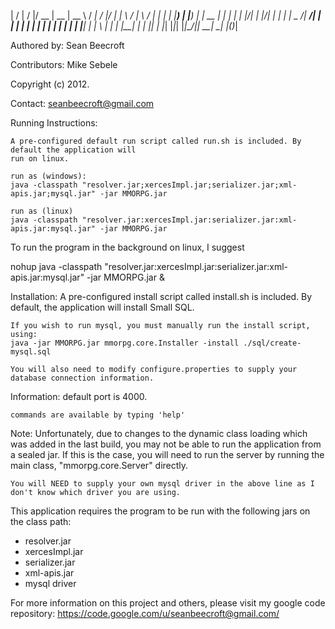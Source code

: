 |  \/  |  \/  |/ __ \|  __ \|  __ \ / ____| /_ |/_ |
| \  / | \  / | |  | | |__) | |__) | |  __   | | | |
| |\/| | |\/| | |  | |  _  /|  ___/| | |_ |  | | | |
| |  | | |  | | |__| | | \ \| |    | |__| |  | |_| |
|_|  |_|_|  |_|\____/|_|  \_\_|     \_____|  |_(_)_|


Authored by:
    Sean Beecroft

Contributors:
    Mike Sebele

Copyright (c) 2012.

Contact:
    seanbeecroft@gmail.com

Running Instructions:

    A pre-configured default run script called run.sh is included. By default the application will
    run on linux.

    run as (windows):    
    java -classpath "resolver.jar;xercesImpl.jar;serializer.jar;xml-apis.jar;mysql.jar" -jar MMORPG.jar

    run as (linux)
    java -classpath "resolver.jar:xercesImpl.jar:serializer.jar:xml-apis.jar:mysql.jar" -jar MMORPG.jar

To run the program in the background on linux, I suggest

nohup java -classpath "resolver.jar:xercesImpl.jar:serializer.jar:xml-apis.jar:mysql.jar" -jar MMORPG.jar &

Installation:
    A pre-configured install script called install.sh is included. By default, the application will 
    install Small SQL.
    
    If you wish to run mysql, you must manually run the install script, using:
    java -jar MMORPG.jar mmorpg.core.Installer -install ./sql/create-mysql.sql

    You will also need to modify configure.properties to supply your database connection information.

Information:
    default port is 4000.

    commands are available by typing 'help'

Note:
    Unfortunately, due to changes to the dynamic class loading which was added in the last build,
    you may not be able to run the application from a sealed jar. If this is the case, you will need to
    run the server by running the main class, "mmorpg.core.Server" directly.

    You will NEED to supply your own mysql driver in the above line as I don't know which driver you are using.

This application requires the program to be run with the following 
jars on the class path:
 * resolver.jar
 * xercesImpl.jar
 * serializer.jar
 * xml-apis.jar
 * mysql driver


  For more information on this project and others, please visit my google code 
  repository:
  https://code.google.com/u/seanbeecroft@gmail.com/
